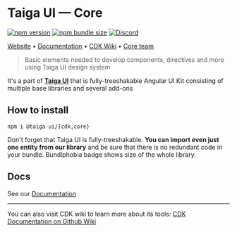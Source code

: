# Taiga UI — Core

[![npm version](https://img.shields.io/npm/v/@taiga-ui/core.svg)](https://npmjs.com/package/@taiga-ui/core)
[![npm bundle size](https://img.shields.io/bundlephobia/minzip/@taiga-ui/core)](https://bundlephobia.com/result?p=@taiga-ui/core)
[![Discord](https://img.shields.io/discord/748677963142135818?color=7289DA&label=%23taiga-ui&logo=discord&logoColor=white)](https://discord.gg/Us8d8JVaTg)

[Website](https://taiga-ui.dev) • [Documentation](https://taiga-ui.dev/getting-started) •
[CDK Wiki](https://github.com/TinkoffCreditSystems/taiga-ui/wiki) •
[Core team](https://github.com/TinkoffCreditSystems/taiga-ui/#core-team)

> Basic elements needed to develop components, directives and more using Taiga UI design system

It's a part of [**Taiga UI**](https://github.com/TinkoffCreditSystems/taiga-ui) that is fully-treeshakable Angular UI
Kit consisting of multiple base libraries and several add-ons

## How to install

```
npm i @taiga-ui/{cdk,core}
```

Don't forget that Taiga UI is fully-treeshakable. **You can import even just one entity from our library** and be sure
that there is no redundant code in your bundle. Bundlphobia badge shows size of the whole library.

## Docs

See our [Documentation](https://taiga-ui.dev/getting-started)

---

You can also visit CDK wiki to learn more about its tools:
[CDK Documentation on Github Wiki](https://github.com/TinkoffCreditSystems/taiga-ui/wiki/CDK)
